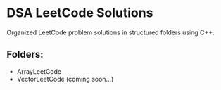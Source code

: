 # DSA LeetCode Solutions

Organized LeetCode problem solutions in structured folders using C++.

## Folders:
- ArrayLeetCode
- VectorLeetCode
 (coming soon...)
